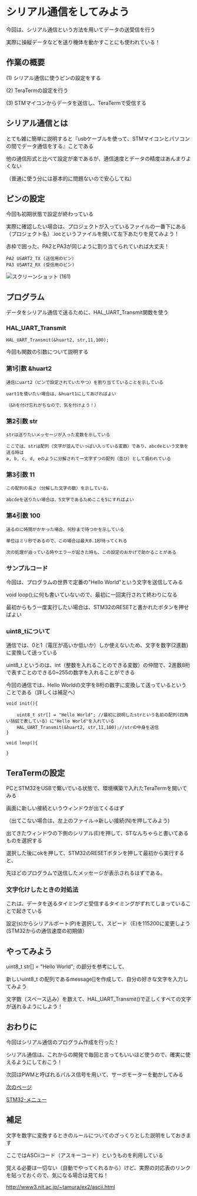 
# シリアル通信をしてみよう

今回は、シリアル通信という方法を用いてデータの送受信を行う

実際に操縦データなどを送り機体を動かすことにも使われている！

## 作業の概要

(1) シリアル通信に使うピンの設定をする

(2) TeraTermの設定を行う

(3) STMマイコンからデータを送信し、TeraTermで受信する

## シリアル通信とは

とても雑に簡単に説明すると『usbケーブルを使って、STMマイコンとパソコンの間でデータ通信をする』ことである

他の通信形式と比べて設定が楽であるが、通信速度とデータの精度はあんまりよくない

（普通に使う分には基本的に問題ないので安心してね）

## ピンの設定

今回も初期状態で設定が終わっている

実際に確認したい場合は、プロジェクトが入っているファイルの一番下にある
（プロジェクト名）.iocというファイルを開いて左下あたりを見てみよう！

赤枠で囲った、PA2とPA3が同じように割り当てられていれば大丈夫！
```
PA2 USART2_TX (送信用のピン）
PA3 USART2_RX (受信用のピン)
```
![スクリーンショット (161)](https://github.com/user-attachments/assets/06d524aa-d26b-4596-ba3d-173e87dc766e)

## プログラム

データをシリアル通信で送るために、HAL_UART_Transmit関数を使う

### HAL_UART_Transmit
```
HAL_UART_Transmit(&huart2, str,11,100);
```
今回も関数の引数について説明する
### 第1引数 &huart2
```
通信にuart2（ピンで設定されていたやつ）を割り当てていることを示している

uart1を使いたい場合は、&huart1にしてあげればよい

（&hを付け忘れがちなので、気を付けよう！）
```
### 第2引数 str
```
strは送りたいメッセージが入った変数を示している

ここでは、strは配列（文字が並んでいっぱい入っている変数）であり、abcdeという文章を送る時は
a, b, c, d, eのように分解されて一文字ずつの配列（並び）として扱われている
```
### 第3引数 11
```
この配列の長さ（分解した文字の数）を示している。

abcdeを送りたい場合は、5文字であるためここを5にすればよい
```
### 第4引数 100
```
送るのに時間がかかった場合、何秒まで待つかを示している

単位はミリ秒であるので、この場合は最大0.1秒待ってくれる

次の処理が迫っている時やエラーが起きた時も、この設定のおかげで助かることがある
```
### サンプルコード

今回は、プログラムの世界で定番の"Hello World"という文字を送信してみる

void loop();に何も書いていないので、最初に一回実行されて終わりになる

最初からもう一度実行したい場合は、STM32のRESETと書かれたボタンを押せばよい


### uint8_tについて

通信では、0と1（電圧が高いか低いか）しか使えないため、文字を数字(2進数)に変換して送っている

uint8_t というのは、int（整数を入れることのできる変数）の仲間で、2進数8桁で表すことのできる0~255の数字を入れることができる

今回の通信では、Hello Worldの文字を8桁の数字に変換して送っているということである（詳しくは補足へ）

```
void init(){

	uint8_t str[] = "Hello World"; //最初に説明したstrという名前の配列(四角い括弧で表している）に"Hello World"を入れている
	HAL_UART_Transmit(&huart2, str,11,100);//strの中身を送信
}

void loop(){
  
}
```

## TeraTermの設定

PCとSTM32をUSBで繋いでいる状態で、環境構築で入れたTeraTermを開いてみる

画面に新しい接続というウィンドウが出てくるはず

（出てこない場合は、左上のファイル→新しい接続(N)を押してみよう)

出てきたウィンドウの下側のシリアル(E)を押して、STなんちゃらと書いてあるものを選択する

選択した後にokを押して、STM32のRESETボタンを押して最初から実行すると、

先ほどのプログラムで送信したメッセージが表示されるはずである。

### 文字化けしたときの対処法

これは、データを送るタイミングと受信するタイミングがずれてしまっていることで起きている

設定(s)からシリアルポート(P)を選択して、スピード（E)を115200に変更しよう(STM32からの通信速度の初期値）

## やってみよう

uint8_t str[] = "Hello World"; の部分を参考にして、

新しいuint8_t の配列であるmessage[]を作成して、自分の好きな文字を入力してみよう

文字数（スペース込み）を数えて、HAL_UART_Transmit()で正しくすべての文字が送れるようにしよう！

## おわりに

今回はシリアル通信のプログラム作成を行った！

シリアル通信は、これからの開発で毎回と言ってもいいほど使うので、確実に使えるようにしておこう！

次回はPWMと呼ばれるパルス信号を用いて、サーボモーターを動かしてみる

[次のページ](13_サーボモーター.md)

[STM32-メニュー](index.md)

## 補足

文字を数字に変換するときのルールについてのざっくりとした説明をしておきます

ここではASCiiコード（アスキーコード）というものを利用している

覚える必要は一切ない（自動でやってくれるから）けど、実際の対応表のリンクを貼っておくので、気になる場合は見てね！

http://www3.nit.ac.jp/~tamura/ex2/ascii.html
